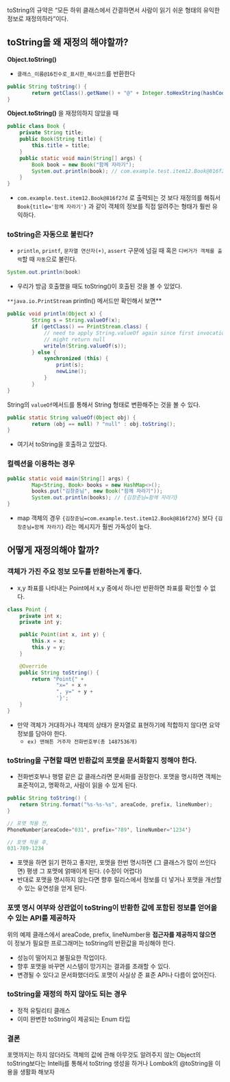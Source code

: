 toString의 규약은 “모든 하위 클래스에서 간결하면서 사람이 읽기 쉬운 형태의 유익한 정보로 재정의하라”이다.

## t**oString을 왜 재정의 해야할까?**

**Object.toString()**

- `클래스_이름@16진수로_표시한_해시코드`를 반환한다

```java
public String toString() {
		return getClass().getName() + "@" + Integer.toHexString(hashCode());
}
```

**Object.toString()** 을 재정의하지 않았을 때 

```java
public class Book {
    private String title;
    public Book(String title) {
        this.title = title;
    }
    public static void main(String[] args) {
        Book book = new Book("함께 자라기");
        System.out.println(book); // com.example.test.item12.Book@816f27d
    }
}
```

- `com.example.test.item12.Book@816f27d` 로 출력되는 것 보다 재정의를 해줘서 `Book{title='함께 자라기'}` 과 같이 객체의 정보를 직접 알려주는 형태가 훨씬 유익하다.

### toString은 자동으로 불린다?

- `println`, `printf`, `문자열 연산자(+)`, `assert` 구문에 넘길 때 혹은 `디버거가 객체를 출력`할 때 `자동`으로 불린다.

```java
System.out.println(book)
```

- 우리가 방금 호출했을 때도 toString()이 호출된 것을 볼 수 있었다.

`**java.io.PrintStream` println() 메서드만 확인해서 보면**

```java
public void println(Object x) {
        String s = String.valueOf(x);
        if (getClass() == PrintStream.class) {
            // need to apply String.valueOf again since first invocation
            // might return null
            writeln(String.valueOf(s));
        } else {
            synchronized (this) {
                print(s);
                newLine();
            }
        }
}
```

String의 `valueOf`메서드를 통해서 String 형태로 변환해주는 것을 볼 수 있다.

```java
public static String valueOf(Object obj) {
		return (obj == null) ? "null" : obj.toString();
}
```

- 여기서 toString을 호출하고 있었다.

### 컬렉션을 이용하는 경우

```java
public static void main(String[] args) {
		Map<String, Book> books = new HashMap<>();
		books.put("김창준님", new Book("함께 자라기"));
		System.out.println(books); // {김창준님=함께 자라기}
}
```

- map 객체의 경우 `{김창준님=com.example.test.item12.Book@816f27d}` 보다 `{김창준님=함께 자라기}` 라는 메시지가 훨씬 가독성이 높다.

## **어떻게 재정의해야 할까?**

### **객체가 가진 주요 정보 모두를 반환하는게 좋다.**

- x,y 좌표를 나타내는 Point에서 x,y 중에서 하나만 반환하면 좌표를 확인할 수 없다.

```java
class Point {
    private int x;
    private int y;

    public Point(int x, int y) {
        this.x = x;
        this.y = y;
    }

    @Override
    public String toString() {
        return "Point{" +
                "x=" + x +
                ", y=" + y +
                '}';
    }
}
```

- 만약 객체가 거대하거나 객체의 상태가 문자열로 표현하기에 적합하지 않다면 요약정보를 담아야 한다.
    - `ex) 맨해튼 거주자 전화번호부(총 1487536개)`

### **toString을 구현할 때면 반환값의 포맷을 문서화할지 정해야 한다.**

- 전화번호부나 행렬 같은 값 클래스라면 문서화를 권장한다. 포맷을 명시하면 객체는 표준적이고, 명확하고, 사람이 읽을 수 있게 된다.

```java
public String toString() {
    return String.format("%s-%s-%s", areaCode, prefix, lineNumber);
}
```

```java
// 포맷 적용 전,
PhoneNumber{areaCode='031', prefix='789', lineNumber='1234'}

// 포맷 적용 후,
031-789-1234
```

- 포맷을 하면 읽기 편하고 좋지만, 포맷을 한번 명시하면 (그 클래스가 많이 쓰인다면) 평생 그 포맷에 얽매이게 된다. (수정이 어렵다)
- 반대로 포맷을 명시하지 않는다면 향후 릴리스에서 정보를 더 넣거나 포맷을 개선할 수 있는 유연성을 얻게 된다.

### 포맷 명시 여부와 상관없이 toString이 반환한 값에 포함된 정보를 얻어올 수 있는 API를 제공하자

위의 예제 클래스에서 areaCode, prefix, lineNumber용 **접근자를 제공하지 않으면** 이 정보가 필요한 프로그래머는 toString의 반환값을 파싱해야 한다.

- 성능이 떨어지고 불필요한 작업이다.
- 향후 포맷을 바꾸면 시스템이 망가지는 결과를 초래할 수 있다.
- 변경될 수 있다고 문서화했더라도 포맷이 사실상 준 표준 API나 다름이 없어진다.

### **toString을 재정의 하지 않아도 되는 경우**

- 정적 유틸리티 클래스
- 이미 완변한 toString이 제공되는 Enum 타입

### **결론**

포맷까지는 하지 않더라도 객체의 값에 관해 아무것도 알려주지 않는 Object의 toString보다는 Intellij를 통해서 toString 생성을 하거나 Lombok의 @toString을 이용을 생활화 해보자
